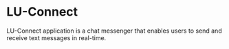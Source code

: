 # LU-Connect
 LU-Connect application is a chat messenger that enables users to send and receive text messages in real-time.

